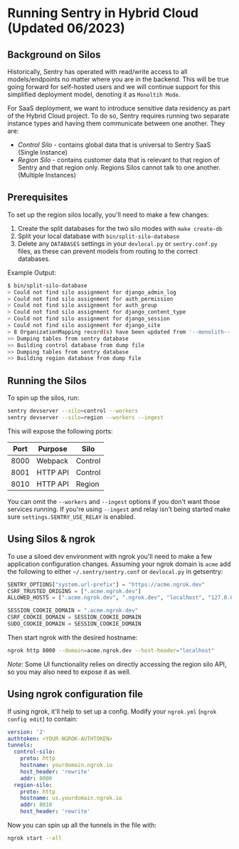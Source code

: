# Running Sentry in Hybrid Cloud (Updated 06/2023)

## Background on Silos

Historically, Sentry has operated with read/write access to all models/endpoints no matter where you are in the backend. This will be true going forward for self-hosted users and we will continue support for this simplified deployment model, denoting it as `Monoltih Mode`.

For SaaS deployment, we want to introduce sensitive data residency as part of the Hybrid Cloud project. To do so, Sentry requires running two separate instance types and having them communicate between one another. They are:

- _Control Silo_ - contains global data that is universal to Sentry SaaS (Single Instance)
- _Region Silo_ - contains customer data that is relevant to that region of Sentry and that region only. Regions Silos cannot talk to one another. (Multiple Instances)

## Prerequisites

To set up the region silos locally, you'll need to make a few changes:

1. Create the split databases for the two silo modes with `make create-db`
2. Split your local database with `bin/split-silo-database`
3. Delete any `DATABASES` settings in your `devlocal.py` or `sentry.conf.py` files, as these can prevent models from routing to the correct databases.

Example Output:

```sh
$ bin/split-silo-database
> Could not find silo assignment for django_admin_log
> Could not find silo assignment for auth_permission
> Could not find silo assignment for auth_group
> Could not find silo assignment for django_content_type
> Could not find silo assignment for django_session
> Could not find silo assignment for django_site
> 8 OrganizationMapping record(s) have been updated from '--monolith--' to 'us'
>> Dumping tables from sentry database
>> Building control database from dump file
>> Dumping tables from sentry database
>> Building region database from dump file
```

## Running the Silos

To spin up the silos, run:

```sh
sentry devserver --silo=control --workers
sentry devserver --silo=region --workers --ingest
```

This will expose the following ports:

| Port | Purpose  | Silo    |
| ---- | -------- | ------- |
| 8000 | Webpack  | Control |
| 8001 | HTTP API | Control |
| 8010 | HTTP API | Region  |

You can omit the `--workers` and `--ingest` options if you don't want those services running.
If you're using `--ingest` and relay isn't being started make sure `settings.SENTRY_USE_RELAY` is enabled.

## Using Silos & ngrok

To use a siloed dev environment with ngrok you'll need to make a few application
configuration changes. Assuming your ngrok domain is `acme` add the following
to either `~/.sentry/sentry.conf` or `devlocal.py` in getsentry:

```python
SENTRY_OPTIONS["system.url-prefix"] = "https://acme.ngrok.dev"
CSRF_TRUSTED_ORIGINS = [".acme.ngrok.dev"]
ALLOWED_HOSTS = [".acme.ngrok.dev", ".ngrok.dev", "localhost", "127.0.0.1"]

SESSION_COOKIE_DOMAIN = ".acme.ngrok.dev"
CSRF_COOKIE_DOMAIN = SESSION_COOKIE_DOMAIN
SUDO_COOKIE_DOMAIN = SESSION_COOKIE_DOMAIN
```

Then start ngrok with the desired hostname:

```bash
ngrok http 8000 --domain=acme.ngrok.dev --host-header="localhost"
```

_Note:_ Some UI functionality relies on directly accessing the region silo API, so you may also need to expose it as well.

## Using ngrok configuration file

If using ngrok, it'll help to set up a config. Modify your `ngrok.yml` (`ngrok config edit`) to contain:

```yml
version: '2'
authtoken: <YOUR-NGROK-AUTHTOKEN>
tunnels:
  control-silo:
    proto: http
    hostname: yourdomain.ngrok.io
    host_header: 'rewrite'
    addr: 8000
  region-silo:
    proto: http
    hostname: us.yourdomain.ngrok.io
    addr: 8010
    host_header: 'rewrite'
```

Now you can spin up all the tunnels in the file with:

```sh
ngrok start --all
```
